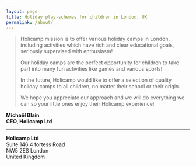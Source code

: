 ```yaml
---
layout: page
title: Holiday play-schemes for children in London, UK
permalink: /about/
---
```


> Holicamp mission is to offer various holiday camps in London, including activities which have rich and clear educational goals, seriously supervised with enthusiasm! 
> 
> Our holiday camps are the perfect opportunity for children to take part into many fun activities like games and various sports!
> 
> In the future, Holicamp would like to offer a selection of quality holiday camps to all children, no matter their school or their origin.
> 
> We hope you appreciate our approach and we will do everything we can so your little ones enjoy their Holicamp experience!

**Michaël Blain**  
**CEO, Holicamp Ltd**

---

**Holicamp Ltd**  
Suite 146 4 fortess Road  
NW5 2ES London  
United Kingdom
